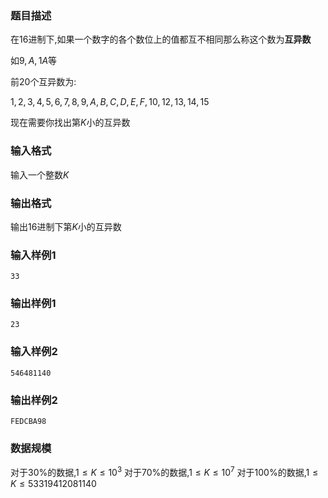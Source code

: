 ### 题目描述

在$16$进制下,如果一个数字的各个数位上的值都互不相同那么称这个数为**互异数**

如$9,A,1A$等

前$20$个互异数为:

$1,2,3,4,5,6,7,8,9,A,B,C,D,E,F,10,12,13,14,15$

现在需要你找出第$K$小的互异数

### 输入格式
输入一个整数$K$
### 输出格式
输出$16$进制下第$K$小的互异数
### 输入样例1
```
33
```
### 输出样例1
```
23
```
### 输入样例2
```
546481140
```
### 输出样例2
```
FEDCBA98
```
### 数据规模
对于$30\%$的数据,$1 \leq K \leq 10^3$
对于$70\%$的数据,$1 \leq K \leq 10^7$
对于$100\%$的数据,$1 \leq K \leq 53319412081140$